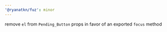 ```yaml
---
'@ryanatkn/fuz': minor
---
```


remove `el` from `Pending_Button` props in favor of an exported `focus` method
